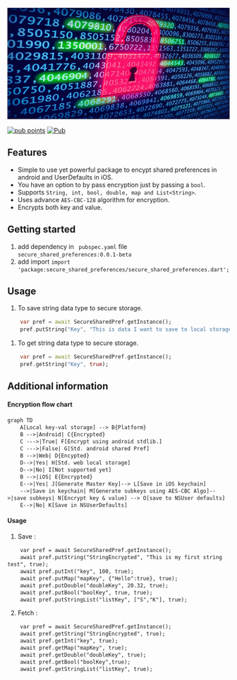 <!-- 
This README describes the package. If you publish this package to pub.dev,
this README's contents appear on the landing page for your package.

For information about how to write a good package README, see the guide for
[writing package pages](https://dart.dev/guides/libraries/writing-package-pages). 

For general information about developing packages, see the Dart guide for
[creating packages](https://dart.dev/guides/libraries/create-library-packages)
and the Flutter guide for
[developing packages and plugins](https://flutter.dev/developing-packages). 
-->

![Encryption is important](./encrypt_image.jpeg  "Just hide it!")

[![pub points](https://badges.bar/secure_shared_preferences/pub%20points)](https://pub.dev/packages/secure_shared_preferences/score)
[![Pub](https://img.shields.io/pub/v/secure_shared_preferences)](https://pub.dev/packages/secure_shared_preferences)
## Features

- Simple to use yet powerful package to encypt shared preferences in android and UserDefaults in iOS.
- You have an option to by pass encryption just by passing a ```bool```.
- Supports ```String, int, bool, double, map and List<String>```.
- Uses advance ```AES-CBC-128``` algorithm for encryption.
- Encrypts both key and value.

## Getting started

1. add dependency in ``` pubspec.yaml``` file ```secure_shared_preferences:0.0.1-beta```
2. add import  ```import 'package:secure_shared_preferences/secure_shared_preferences.dart';```

## Usage
1. To save string data type to secure storage.
```dart
    var pref = await SecureSharedPref.getInstance();
    pref.putString("Key", "This is data I want to save to local storage", true);
```
1. To get string data type to secure storage.
```dart
    var pref = await SecureSharedPref.getInstance();
    pref.getString("Key", true);
```

## Additional information
#### Encryption flow chart
```mermaid
graph TD
    A[Local key-val storage] --> B{Platform}
    B -->|Android| C{Encrypted}
    C --->|True| F[Encrypt using android stdlib.]
    C --->|False| G[Std. android shared Pref]
    B -->|Web| D{Encypted}
    D-->|Yes| H[Std. web local storage]
    D-->|No| I[Not supported yet]
    B -->|iOS| E{Encrypted}
    E-->|Yes| J[Generate Master Key]--> L[Save in iOS keychain]
    -->|Save in keychain| M[Generate subkeys using AES-CBC Algo]-->|save subkeys| N[Encrypt key & value] --> O[save to NSUser defaults]
    E-->|No| K[Save in NSUserDefaults]
```
#### Usage
1. Save :
```
    var pref = await SecureSharedPref.getInstance();
    await pref.putString("StringEncrypted", "This is my first string test", true);
    await pref.putInt("key", 100, true);
    await pref.putMap("mapKey", {"Hello":true}, true);
    await pref.putDouble("doubleKey", 20.32, true);
    await pref.putBool("boolKey", true, true);
    await pref.putStringList("listKey", ["S","K"], true);
```
2. Fetch :
```
    var pref = await SecureSharedPref.getInstance();
    await pref.getString("StringEncrypted", true);
    await pref.getInt("key", true);
    await pref.getMap("mapKey", true);
    await pref.getDouble("doubleKey", true);
    await pref.getBool("boolKey",true);
    await pref.getStringList("listKey", true);
```